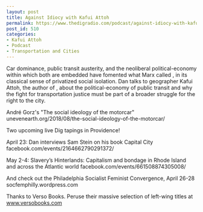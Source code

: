 ```yaml
---
layout: post
title: Against Idiocy with Kafui Attoh
permalink: https://www.thedigradio.com/podcast/against-idiocy-with-kafui-attoh/index.html
post_id: 510
categories: 
- Kafui Attoh
- Podcast
- Transportation and Cities
---
```


Car dominance, public transit austerity, and the neoliberal political-economy within which both are embedded have fomented what Marx called 
, in its classical sense of privatized social isolation. Dan talks to geographer Kafui Attoh, the author of 
, about the political-economy of public transit and why the fight for transportation justice must be part of a broader struggle for the right to the city.

André Gorz's "The social ideology of the motorcar" unevenearth.org/2018/08/the-social-ideology-of-the-motorcar/

Two upcoming live Dig tapings in Providence!

April 23: Dan interviews Sam Stein on his book Capital City facebook.com/events/2164662790291372/

May 2-4: Slavery’s Hinterlands: Capitalism and bondage in Rhode Island and across the Atlantic world facebook.com/events/661508874305008/

And check out the Philadelphia Socialist Feminist Convergence, April 26-28 socfemphilly.wordpress.com

Thanks to Verso Books. Peruse their massive selection of left-wing titles at www.versobooks.com